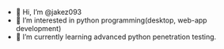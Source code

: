 - 👋 Hi, I’m @jakez093
- 👀 I’m interested in python programming(desktop, web-app development)
- 🌱 I’m currently learning advanced python penetration testing.

<!---
jakez093/jakez093 is a ✨ special ✨ repository because its `README.md` (this file) appears on your GitHub profile.
You can click the Preview link to take a look at your changes.
--->
